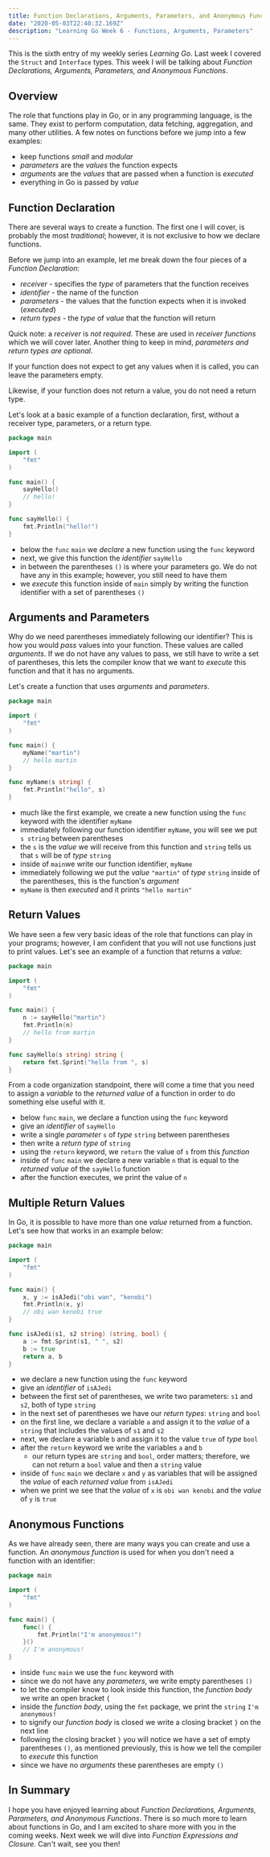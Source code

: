 ```yaml
---
title: Function Declarations, Arguments, Parameters, and Anonymous Functions in Go
date: "2020-05-03T22:40:32.169Z"
description: "Learning Go Week 6 - Functions, Arguments, Parameters"
---
```


This is the sixth entry of my weekly series _Learning Go_. Last week I covered the `Struct` and `Interface` types. This week I will be talking about _Function Declarations, Arguments, Parameters, and Anonymous Functions_.

## Overview

The role that functions play in Go, or in any programming language, is the same. They exist to perform computation, data fetching, aggregation, and many other utilities. A few notes on functions before we jump into a few examples:

- keep functions _small_ and _modular_
- _parameters_ are the _values_ the function expects
- _arguments_ are the _values_ that are passed when a function is _executed_
- everything in Go is passed by _value_

## Function Declaration

There are several ways to create a function. The first one I will cover, is probably the most _traditional_; however, it is not exclusive to how we declare functions.

Before we jump into an example, let me break down the four pieces of a _Function Declaration_:

- _receiver_ - specifies the _type_ of parameters that the function receives
- _identifier_ - the name of the function
- _parameters_ - the values that the function expects when it is invoked (_executed_)
- _return types_ - the _type_ of _value_ that the function will return

Quick note: a _receiver_ is _not required_. These are used in _receiver functions_ which we will cover later. Another thing to keep in mind, _parameters and return types are optional_.

If your function does not expect to get any values when it is called, you can leave the parameters empty.

Likewise, if your function does not return a value, you do not need a return type.

Let's look at a basic example of a function declaration, first, without a receiver type, parameters, or a return type.

```go
package main

import (
	"fmt"
)

func main() {
	sayHello()
	// hello!
}

func sayHello() {
	fmt.Println("hello!")
}
```

- below the `func` `main` we _declare_ a new function using the `func` keyword
- next, we give this function the _identifier_ `sayHello`
- in between the parentheses `()` is where your parameters go. We do not have any in this example; however, you still need to have them
- we _execute_ this function inside of `main` simply by writing the function identifier with a set of parentheses `()`

## Arguments and Parameters

Why do we need parentheses immediately following our identifier? This is how you would _pass_ values into your function. These values are called _arguments_. If we do not have any values to pass, we still have to write a set of parentheses, this lets the compiler know that we want to _execute_ this function and that it has no arguments.

Let's create a function that uses _arguments_ and _parameters_.

```go
package main

import (
	"fmt"
)

func main() {
	myName("martin")
	// hello martin
}

func myName(s string) {
	fmt.Println("hello", s)
}
```

- much like the first example, we create a new function using the `func` keyword with the identifier `myName`
- immediately following our function identifier `myName`, you will see we put `s string` between parentheses
- the `s` is the _value_ we will receive from this function and `string` tells us that `s` will be of _type_ `string`
- inside of `main`we write our function identifier, `myName`
- immediately following we put the _value_ `"martin"` of _type_ `string` inside of the parentheses, this is the function's _argument_
- `myName` is then _executed_ and it prints `"hello martin"`

## Return Values

We have seen a few very basic ideas of the role that functions can play in your programs; however, I am confident that you will not use functions just to print values. Let's see an example of a function that returns a _value_:

```go
package main

import (
	"fmt"
)

func main() {
	n := sayHello("martin")
	fmt.Println(n)
	// hello from martin
}

func sayHello(s string) string {
	return fmt.Sprint("hello from ", s)
}
```

From a code organization standpoint, there will come a time that you need to assign a _variable_ to the _returned value_ of a function in order to do something else useful with it.

- below `func` `main`, we declare a function using the `func` keyword
- give an _identifier_ of `sayHello`
- write a single _parameter_ `s` of _type_ `string` between parentheses
- then write a _return type_ of `string`
- using the `return` keyword, we `return` the value of `s` from this _function_
- inside of `func` `main` we declare a new variable `n` that is equal to the _returned value_ of the `sayHello` function
- after the function executes, we print the value of `n`

## Multiple Return Values

In Go, it is possible to have more than one _value_ returned from a function. Let's see how that works in an example below:

```go
package main

import (
	"fmt"
)

func main() {
	x, y := isAJedi("obi wan", "kenobi")
	fmt.Println(x, y)
	// obi wan kenobi true
}

func isAJedi(s1, s2 string) (string, bool) {
	a := fmt.Sprint(s1, " ", s2)
	b := true
	return a, b
}
```

- we declare a new function using the `func` keyword
- give an _identifier_ of `isAJedi`
- between the first set of parentheses, we write two parameters: `s1` and `s2`, both of type `string`
- in the next set of parentheses we have our _return types_: `string` and `bool`
- on the first line, we declare a variable `a` and assign it to the _value_ of a `string` that includes the values of `s1` and `s2`
- next, we declare a variable `b` and assign it to the value `true` of _type_ `bool`
- after the `return` keyword we write the variables `a` and `b`
  - our return types are `string` and `bool`, order matters; therefore, we can not return a `bool` value and then a `string` value
- inside of `func` `main` we declare `x` and `y` as variables that will be assigned the _value_ of each _returned value_ from `isAJedi`
- when we print we see that the _value_ of `x` is `obi wan kenobi` and the _value_ of `y` is `true`

## Anonymous Functions

As we have already seen, there are many ways you can create and use a function. An _anonymous function_ is used for when you don't need a function with an identifier:

```go
package main

import (
	"fmt"
)

func main() {
	func() {
		fmt.Println("I'm anonymous!")
	}()
	// I'm anonymous!
}
```

- inside `func` `main` we use the `func` keyword with
- since we do not have any _parameters_, we write empty parentheses `()`
- to let the compiler know to look inside this function, the _function body_ we write an open bracket `{`
- inside the _function body_, using the `fmt` package, we print the `string` `I'm anonymous!`
- to signify our _function body_ is closed we write a closing bracket `}` on the next line
- following the closing bracket `}` you will notice we have a set of empty parentheses `()`, as mentioned previously, this is how we tell the compiler to _execute_ this function
- since we have no _arguments_ these parentheses are empty `()`

## In Summary

I hope you have enjoyed learning about _Function Declarations, Arguments, Parameters, and Anonymous Functions_. There is so much more to learn about functions in Go, and I am excited to share more with you in the coming weeks. Next week we will dive into _Function Expressions and Closure_. Can't wait, see you then!

